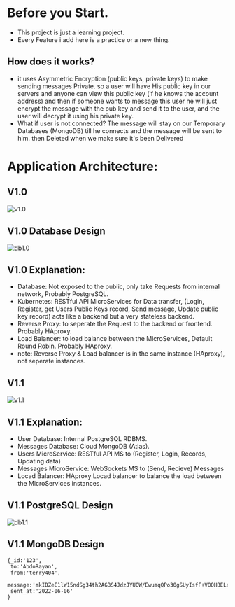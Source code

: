 # Before you Start.
- This project is just a learning project.
- Every Feature i add here is a practice or a new thing.

## How does it works?
- it uses Asymmetric Encryption (public keys, private keys) to make sending messages Private. so a user will have His public key in our servers and anyone can view this public key (if he knows the account address) and then if someone wants to message this user he will just encrypt the message with the pub key and send it to the user, and the user will decrypt it using his private key.
- What if user is not connected? The message will stay on our Temporary Databases (MongoDB) till he connects and the message will be sent to him. then Deleted when we make sure it's been Delivered

# Application Architecture:
## V1.0
![v1.0](https://i.imgur.com/UOGj0ic.png)
## V1.0 Database Design
![db1.0](https://i.imgur.com/pLai1X4.png)
## V1.0 Explanation:
- Database: Not exposed to the public, only take Requests from internal network, Probably PostgreSQL.
- Kubernetes: RESTful API MicroServices for Data transfer, (Login, Register, get Users Public Keys record, Send message, Update public key record) acts like a backend but a very stateless backend.
- Reverse Proxy: to seperate the Request to the backend or frontend. Probably HAproxy.
- Load Balancer: to load balance between the MicroServices, Default Round Robin. Probably HAproxy.
- note: Reverse Proxy & Load balancer is in the same instance (HAproxy), not seperate instances.

## V1.1
![v1.1](https://user-images.githubusercontent.com/44875260/174115483-70ddce68-243f-48a8-8175-768b767cc7d7.png)
## V1.1 Explanation:
- User Database: Internal PostgreSQL RDBMS.
- Messages Database: Cloud MongoDB (Atlas).
- Users MicroService: RESTful API MS to (Register, Login, Records, Updating data)
- Messages MicroService: WebSockets MS to (Send, Recieve) Messages
- Locad Balancer: HAproxy Locad balancer to balance the load between the MicroServices instances. 
## V1.1 PostgreSQL Design
![db1.1](https://i.imgur.com/Ifp05tK.png)
## V1.1 MongoDB Design
```JS
{_id:'123',
 to:'AbdoRayan',
 from:'terry404',
 message:'mkIDZeE1lW15ndSg34th2AGBS4JdzJYUQW/EwuYqQPo30gSUyIsfF+VOQHBELeMfHhX0HDHKt/+m0OV4KCeWO1GMhwZofDXHA6EXCpwcapMN0u53GsTy5RbajpAAYXrxsGaBB8WFuYn0jKQGxC8Kf8dF+JiqGa0g2ZLDi0t4Kws=',
 sent_at:'2022-06-06'
}
```
